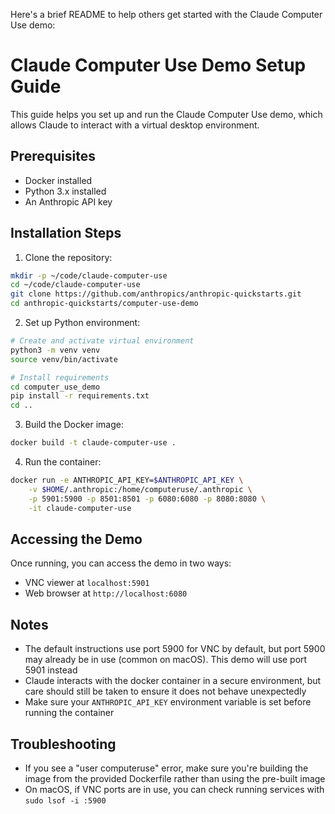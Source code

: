 Here's a brief README to help others get started with the Claude Computer Use demo:

# Claude Computer Use Demo Setup Guide

This guide helps you set up and run the Claude Computer Use demo, which allows Claude to interact with a virtual desktop environment.

## Prerequisites
- Docker installed
- Python 3.x installed
- An Anthropic API key

## Installation Steps

1. Clone the repository:
```bash
mkdir -p ~/code/claude-computer-use
cd ~/code/claude-computer-use
git clone https://github.com/anthropics/anthropic-quickstarts.git
cd anthropic-quickstarts/computer-use-demo
```

2. Set up Python environment:
```bash
# Create and activate virtual environment
python3 -m venv venv
source venv/bin/activate

# Install requirements
cd computer_use_demo
pip install -r requirements.txt
cd ..
```

3. Build the Docker image:
```bash
docker build -t claude-computer-use .
```

4. Run the container:
```bash
docker run -e ANTHROPIC_API_KEY=$ANTHROPIC_API_KEY \
    -v $HOME/.anthropic:/home/computeruse/.anthropic \
    -p 5901:5900 -p 8501:8501 -p 6080:6080 -p 8080:8080 \
    -it claude-computer-use
```

## Accessing the Demo

Once running, you can access the demo in two ways:
- VNC viewer at `localhost:5901`
- Web browser at `http://localhost:6080`

## Notes
- The default instructions use port 5900 for VNC by default, but port 5900 may already be in use (common on macOS). This demo will use port 5901 instead
- Claude interacts with the docker container in a secure environment, but care should still be taken to ensure it does not behave unexpectedly
- Make sure your `ANTHROPIC_API_KEY` environment variable is set before running the container

## Troubleshooting
- If you see a "user computeruse" error, make sure you're building the image from the provided Dockerfile rather than using the pre-built image
- On macOS, if VNC ports are in use, you can check running services with `sudo lsof -i :5900`
